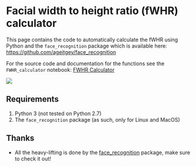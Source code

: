 # Facial width to height ratio (fWHR) calculator

This page contains the code to automatically calculate the fWHR using Python and the `face_recognition` package which is available here: https://github.com/ageitgey/face_recognition

For the source code and documentation for the functions see the `FWHR_calculator` notebook: [FWHR Calculator](https://github.com/TiesdeKok/fWHR_calculator/blob/master/FWHR_calculator.ipynb)

![](https://github.com/TiesdeKok/fWHR_calculator/blob/master/example.png?raw=true)

## Requirements

1. Python 3 (not tested on Python 2.7)
2. The `face_recognition` package (as such, only for Linux and MacOS)

## Thanks

* All the heavy-lifting is done by the [face_recognition](https://github.com/ageitgey/face_recognition) package, make sure to check it out!